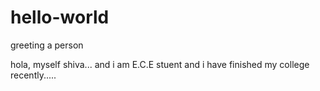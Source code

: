 # hello-world
greeting a person

hola, myself shiva... and i am E.C.E stuent 
and i have finished my college recently.....
